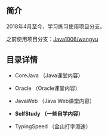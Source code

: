 
## 简介

2018年4月至今，学习练习使用项目分支。

之前使用项目分支：[Java1006/wangyu](https://gitee.com/ychs168/Java1006/tree/wangyu/)

## 目录详情

- CoreJava （Java课堂内容）

- Oracle （Oracle课堂内容）

- JavaWeb （Java Web课堂内容）

- **SelfStudy （一些自学内容）**

- TypingSpeed （金山打字测速）
